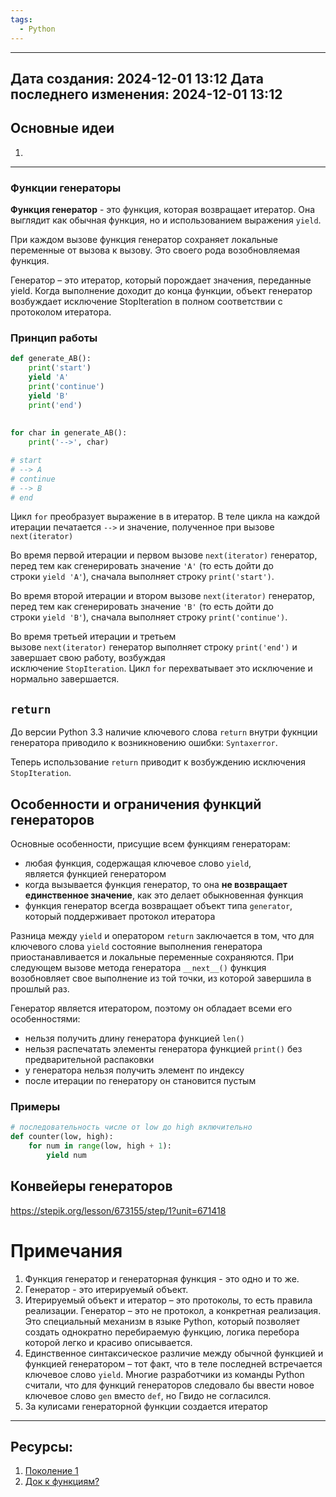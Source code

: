 ```yaml
---
tags:
  - Python
---
```


---
Дата создания: 2024-12-01 13:12
Дата последнего изменения: 2024-12-01 13:12
---
## Основные идеи
1) 
---
### Функции генераторы
**Функция генератор** - это функция, которая возвращает итератор. Она выглядит как обычная функция, но и использованием выражения `yield`.

При каждом вызове функция генератор сохраняет локальные переменные от вызова к вызову. Это своего рода возобновляемая функция.

Генератор – это итератор, который порождает значения, переданные yield. Когда выполнение доходит до конца функции, объект генератор возбуждает исключение StopIteration в полном соответствии с протоколом итератора.
### Принцип работы
``` python
def generate_AB(): 
    print('start') 
    yield 'A' 
    print('continue') 
    yield 'B' 
    print('end') 
    
    
for char in generate_AB(): 
    print('-->', char)

# start 
# --> A 
# continue 
# --> B 
# end
```

Цикл `for` преобразует выражение в в итератор. В теле цикла на каждой итерации печатается `-->` и значение, полученное при вызове `next(iterator)`

Во время первой итерации и первом вызове `next(iterator)` генератор, перед тем как сгенерировать значение `'A'` (то есть дойти до строки `yield 'A'`), сначала выполняет строку `print('start')`.

Во время второй итерации и втором вызове `next(iterator)` генератор, перед тем как сгенерировать значение `'B'` (то есть дойти до строки `yield 'B'`), сначала выполняет строку `print('continue')`.

Во время третьей итерации и третьем вызове `next(iterator)` генератор выполняет строку `print('end')` и завершает свою работу, возбуждая исключение `StopIteration`. Цикл `for` перехватывает это исключение и нормально завершается.

## `return`

До версии Python 3.3 наличие ключевого слова `return` внутри фукнции генератора приводило к возникновению ошибки:  `Syntaxerror`.

Теперь использование `return`  приводит к возбуждению исключения `StopIteration`.

## Особенности и ограничения функций генераторов

Основные особенности, присущие всем функциям генераторам:

- любая функция, содержащая ключевое слово `yield`, является функцией генератором
- когда вызывается функция генератор, то она **не возвращает единственное значение**, как это делает обыкновенная функция
- функция генератор всегда возвращает объект типа `generator`, который поддерживает протокол итератора

Разница между `yield` и оператором `return` заключается в том, что для ключевого слова `yield` состояние выполнения генератора приостанавливается и локальные переменные сохраняются. При следующем вызове метода генератора `__next__()` функция возобновляет свое выполнение из той точки, из которой завершила в прошлый раз.

Генератор является итератором, поэтому он обладает всеми его особенностями:

- нельзя получить длину генератора функцией `len()`
- нельзя распечатать элементы генератора функцией `print()` без предварительной распаковки
- у генератора нельзя получить элемент по индексу
- после итерации по генератору он становится пустым


### Примеры

``` python
# последовательность числе от low до high включительно
def counter(low, high): 
    for num in range(low, high + 1): 
        yield num
```


## Конвейеры генераторов
https://stepik.org/lesson/673155/step/1?unit=671418

# Примечания

1) Функция генератор и генераторная функция - это одно и то же.
2) Генератор - это итерируемый объект.
3) Итерируемый объект и итератор – это протоколы, то есть правила реализации. Генератор – это не протокол, а конкретная реализация. Это специальный механизм в языке Python, который позволяет создать однократно перебираемую функцию, логика перебора которой легко и красиво описывается.
4) Единственное синтаксическое различие между обычной функцией и функцией генератором – тот факт, что в теле последней встречается ключевое слово `yield`. Многие разработчики из команды Python считали, что для функций генераторов следовало бы ввести новое ключевое слово `gen` вместо `def`, но Гвидо не согласился.
5) За кулисами генераторной функции создается итератор


---
## Ресурсы:
1) [Поколение 1](https://stepik.org/lesson/640048/step/1?unit=636568)
2) [Док к функциям?](https://docs.python.org/3/reference/expressions.html#generator-iterator-methods)
